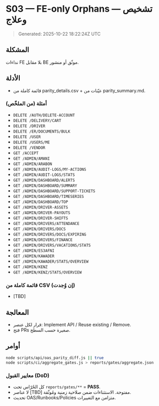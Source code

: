 # S03 — FE-only Orphans — تشخيص وعلاج

> Generated: 2025-10-22 18:22:24Z UTC


## المشكلة
نداءات FE بلا مقابل BE موثّق أو منشور.

## الأدلة
- قائمة كاملة من parity_details.csv + عيّنات من parity_summary.md.

### أمثلة (من الملخّص)
- `DELETE /AUTH/DELETE-ACCOUNT`
- `DELETE /DELIVERY/CART`
- `DELETE /DRIVER`
- `DELETE /ER/DOCUMENTS/BULK`
- `DELETE /USER`
- `DELETE /USERS/ME`
- `DELETE /VENDOR`
- `GET /ACCEPT`
- `GET /ADMIN/AMANI`
- `GET /ADMIN/ARABON`
- `GET /ADMIN/AUDIT-LOGS/MY-ACTIONS`
- `GET /ADMIN/AUDIT-LOGS/STATS`
- `GET /ADMIN/DASHBOARD/ALERTS`
- `GET /ADMIN/DASHBOARD/SUMMARY`
- `GET /ADMIN/DASHBOARD/SUPPORT-TICKETS`
- `GET /ADMIN/DASHBOARD/TIMESERIES`
- `GET /ADMIN/DASHBOARD/TOP`
- `GET /ADMIN/DRIVER-ASSETS`
- `GET /ADMIN/DRIVER-PAYOUTS`
- `GET /ADMIN/DRIVER-SHIFTS`
- `GET /ADMIN/DRIVERS/ATTENDANCE`
- `GET /ADMIN/DRIVERS/DOCS`
- `GET /ADMIN/DRIVERS/DOCS/EXPIRING`
- `GET /ADMIN/DRIVERS/FINANCE`
- `GET /ADMIN/DRIVERS/VACATIONS/STATS`
- `GET /ADMIN/ES3AFNI`
- `GET /ADMIN/KAWADER`
- `GET /ADMIN/KAWADER/STATS/OVERVIEW`
- `GET /ADMIN/KENZ`
- `GET /ADMIN/KENZ/STATS/OVERVIEW`


### قائمة كاملة من CSV (إن وُجدت)
- [TBD]


## المعالجة
- قرار لكل عنصر: Implement API / Reuse existing / Remove.
- فتح PRs صغيرة حسب السطح.

## أوامر
```bash
node scripts/api/oas_parity_diff.js || true
node scripts/ci/aggregate_gates.js > reports/gates/aggregate.json
```

### معايير القبول (DoD)
- كل الحُرّاس تحت `reports/gates/**` = **PASS**.
- لا عناصر [TBD] مفتوحة. الاستثناءات ضمن صلاحية زمنية ومُوثّقة.
- تحديث OAS/Runbooks/Policies متزامن مع التغييرات.

